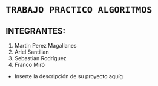 # ```TRABAJO PRACTICO ALGORITMOS```
## INTEGRANTES:
1.  Martin Perez Magallanes
2.  Ariel Santillan
3.  Sebastian Rodríguez
4.  Franco Miró

- Inserte la descripción de su proyecto aquíg
